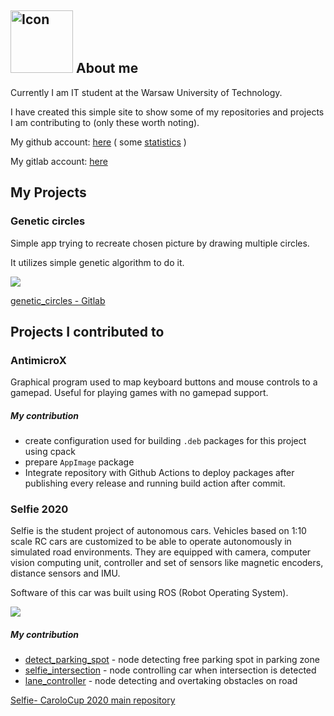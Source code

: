 ##  <img src="https://avatars1.githubusercontent.com/u/45544416?s=460&u=44f4aadd99d13db4e31ae7e086a95dfb1f118cc3&v=4" alt="Icon" width="100"/> About me
Currently I am IT student at the Warsaw University of Technology.

I have created this simple site to show some of my repositories and projects I am contributing to (only these worth noting).

My github account: [here](https://github.com/pktiuk) ( some [statistics](https://coderstats.net/github/#pktiuk) )

My gitlab account: [here](https://gitlab.com/pktiuk)

## My Projects

### Genetic circles
Simple app trying to recreate chosen picture by drawing multiple circles.

It utilizes simple genetic algorithm to do it.

![](https://gitlab.com/pktiuk/genetic_circles/-/raw/master/docs/Example.jpg)

[genetic_circles - Gitlab](https://gitlab.com/pktiuk/genetic_circles)


## Projects I contributed to


### AntimicroX
Graphical program used to map keyboard buttons and mouse controls to a gamepad. Useful for playing games with no gamepad support.
##### My contribution
- create configuration used for building `.deb` packages for this project using cpack
- prepare `AppImage` package
- Integrate repository with Github Actions to deploy packages after publishing every release and running build action after commit.

### Selfie 2020
Selfie is the student project of autonomous cars. Vehicles based on 1:10 scale RC cars are customized to be able to operate autonomously in simulated road environments. They are equipped with camera, computer vision computing unit, controller and set of sensors like magnetic encoders, distance sensors and IMU.

Software of this car was built using ROS (Robot Operating System).

![](https://user-images.githubusercontent.com/28540485/74652634-bdccbb00-5186-11ea-8b1c-0661c07a055a.jpg)

##### My contribution
- [detect_parking_spot](https://github.com/KNR-Selfie/selfie_carolocup2020/tree/master/src/selfie_park) - node detecting free parking spot in parking zone
- [selfie_intersection](https://github.com/KNR-Selfie/selfie_carolocup2020/tree/master/src/selfie_intersection) - node controlling car when intersection is detected
- [lane_controller](https://github.com/KNR-Selfie/selfie_carolocup2020/tree/master/src/selfie_avoiding_obstacles) - node detecting and overtaking obstacles on road


[Selfie- CaroloCup 2020 main repository](https://github.com/KNR-Selfie/selfie_carolocup2020)





